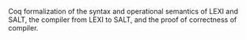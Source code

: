 Coq formalization of the syntax and operational semantics of LEXI and SALT, the compiler from LEXI to SALT, and the proof of correctness of compiler.
